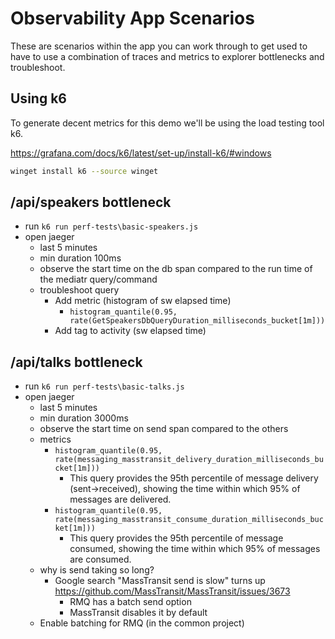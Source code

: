 # Observability App Scenarios

These are scenarios within the app you can work through to get used to have to use a combination of traces and metrics to explorer bottlenecks and troubleshoot.

## Using k6

To generate decent metrics for this demo we'll be using the load testing tool k6.

https://grafana.com/docs/k6/latest/set-up/install-k6/#windows

```bash
winget install k6 --source winget
```

## /api/speakers bottleneck

- run `k6 run perf-tests\basic-speakers.js`
- open jaeger
  - last 5 minutes
  - min duration 100ms
  - observe the start time on the db span compared to the run time of the mediatr query/command
  - troubleshoot query
    - Add metric (histogram of sw elapsed time)
      - `histogram_quantile(0.95, rate(GetSpeakersDbQueryDuration_milliseconds_bucket[1m]))`
    - Add tag to activity (sw elapsed time)

## /api/talks bottleneck

- run `k6 run perf-tests\basic-talks.js`
- open jaeger
  - last 5 minutes
  - min duration 3000ms
  - observe the start time on send span compared to the others
  - metrics
    - `histogram_quantile(0.95, rate(messaging_masstransit_delivery_duration_milliseconds_bucket[1m]))`
      - This query provides the 95th percentile of message delivery (sent->received), showing the time within which 95% of messages are delivered.
    - `histogram_quantile(0.95, rate(messaging_masstransit_consume_duration_milliseconds_bucket[1m]))`
      - This query provides the 95th percentile of message consumed, showing the time within which 95% of messages are consumed.
  - why is send taking so long?
    - Google search "MassTransit send is slow" turns up https://github.com/MassTransit/MassTransit/issues/3673
      - RMQ has a batch send option
      - MassTransit disables it by default
  - Enable batching for RMQ (in the common project)